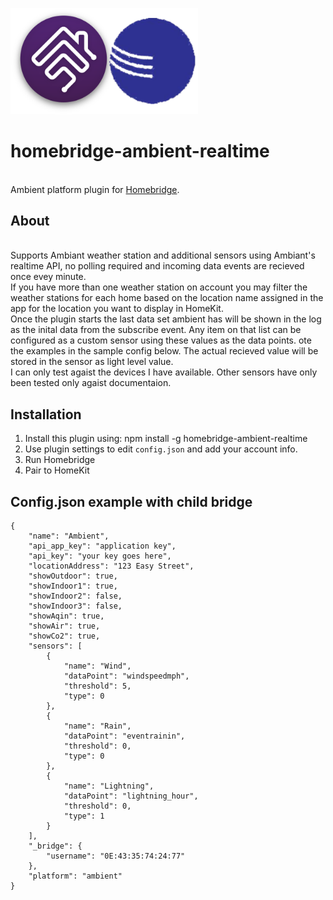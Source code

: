 <p align="left">
 <img width="300" src="logo/homebridge-ambient.png" />
</p>

# homebridge-ambient-realtime
<br>Ambient platform plugin for [Homebridge](https://github.com/nfarina/homebridge).

## About

<br> Supports Ambiant weather station and additional sensors using Ambiant's realtime API, no polling required and incoming data events are recieved once evey minute.
<br> If you have more than one weather station on account you may filter the weather stations for each home based on the location name assigned in the app for the location you want to display in HomeKit.
<br> Once the plugin starts the last data set ambient has will be shown in the log as the inital data from the subscribe event. Any item on that list can be configured as a custom sensor using these values as the data points. ote the examples in the sample config below. The actual recieved value will be stored in the sensor as light level value.
<br> I can only test agaist the devices I have available. Other sensors have only been tested only agaist documentaion.
<br>



## Installation
1. Install this plugin using: npm install -g homebridge-ambient-realtime
3. Use plugin settings to edit ``config.json`` and add your account info.
4. Run Homebridge
5. Pair to HomeKit

## Config.json example with child bridge
```
{
    "name": "Ambient",
    "api_app_key": "application key",
    "api_key": "your key goes here",
    "locationAddress": "123 Easy Street",
    "showOutdoor": true,
    "showIndoor1": true,
    "showIndoor2": false,
    "showIndoor3": false,
    "showAqin": true,
    "showAir": true,
    "showCo2": true,
    "sensors": [
        {
            "name": "Wind",
            "dataPoint": "windspeedmph",
            "threshold": 5,
            "type": 0
        },
        {
            "name": "Rain",
            "dataPoint": "eventrainin",
            "threshold": 0,
            "type": 0
        },
        {
            "name": "Lightning",
            "dataPoint": "lightning_hour",
            "threshold": 0,
            "type": 1
        }
    ],
    "_bridge": {
        "username": "0E:43:35:74:24:77"
    },
    "platform": "ambient"
}
```